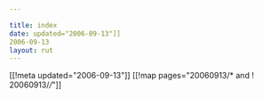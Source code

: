 ```yaml
---

title: index
date: updated="2006-09-13"]]
2006-09-13
layout: rut
---
```


[[!meta updated="2006-09-13"]]
[[!map pages="20060913/* and ! 20060913/*/*"]]
